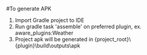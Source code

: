 #To generate APK
1. Import Gradle project to IDE
2. Run gradle task 'assemble' on preferred plugin, ex. aware_plugins:Weather
3. Project apk will be generated in {project_root}\\{plugin}\build\outputs\apk
